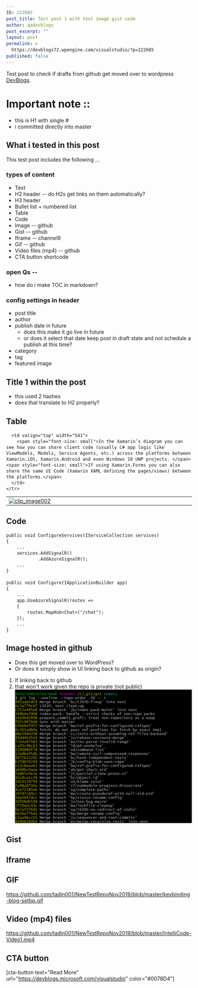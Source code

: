 ```yaml
---
ID: 222685
post_title: Test post 1 with text image gist code
author: qadevblogs
post_excerpt: ""
layout: post
permalink: >
  https://devblogs72.wpengine.com/visualstudio/?p=222685
published: false
---
```

Test post to check if drafts from github get moved over to wordpress [DevBlogs][1].

# Important note ::

*   this is H1 with single # 
*   i committed directly into master

## What i tested in this post

This test post includes the following ...

### types of content

*   Text
*   H2 header -- do H2s get links on them automatically? 
*   H3 header
*   Bullet list + numbered list
*   Table
*   Code
*   Image -- github
*   Gist -- github
*   Iframe -- channel9
*   Gif -- github
*   Video files (mp4) -- github 
*   CTA button shortcode 

### open Qs --

*   how do i make TOC in markdown? 

### config settings in header

*   post title
*   author
*   publish date in future 
    *   does this make it go live in future
    *   or does it select that date keep post in draft state and not schedule a publish at this time?
*   category
*   tag
*   featured image

## Title 1 within the post

*   this used 2 hashes
*   does that translate to H2 properly? 

## Table

<table border="0" cellspacing="0" cellpadding="0">
  <tbody>
    <tr>
      <td valign="top" width="623">
        <a href="http://devblogs.microsoft.com/cesardelatorre/wp-content/uploads/sites/32/2016/09/clip_image00224.png"><img style="padding-top: 0px;padding-left: 0px;padding-right: 0px;border-width: 0px" title="clip_image002" src="https://devblogs.microsoft.com/wp-content/uploads/sites/32/2019/03/clip_image002_thumb14.png" alt="clip_image002" width="594" height="422" border="0" /></a>
      </td>
      
      <td valign="top" width="541">
        <span style="font-size: small">In the Xamarin’s diagram you can see how you can share client code (usually C# app logic like ViewModels, Models, Service Agents, etc.) across the platforms between Xamarin.iOS, Xamarin.Android and even Windows 10 UWP projects. </span> <span style="font-size: small">If using Xamarin.Forms you can also share the same UI Code (Xamarin XAML defining the pages/views) between the platforms.</span>  
      </td>
    </tr>
  </tbody>
</table>

## Code

<pre><code class="cs">public void ConfigureServices(IServiceCollection services)
{
    ...
    services.AddSignalR()
            .AddAzureSignalR();
    ...
}

public void Configure(IApplicationBuilder app)
{
    ...
    app.UseAzureSignalR(routes =&gt; 
    { 
        routes.MapHub&lt;Chat&gt;("/chat"); 
    });
    ...
}
</code></pre>

## Image hosted in github

*   Does this get moved over to WordPress?
*   Or does it simply show in UI linking back to github as origin?

1.  If linking back to github
2.  that won't work given the repo is private (not public) ![useful image for this post][2]

## Gist

## Iframe

## GIF

https://github.com/tadin001/NewTestRepoNov2019/blob/master/keybinding-blog-setbp.gif

## Video (mp4) files

https://github.com/tadin001/NewTestRepoNov2019/blob/master/IntelliCode-Video1.mp4

## CTA button

[cta-button text="Read More" url="https://devblogs.microsoft.com/visualstudio" color="#0078D4"]

 [1]: https://devblogs.microsoft.com
 [2]: https://github.com/tadin001/NewTestRepoNov2019/blob/master/commit-graph-topo-order-git-1024x770.png